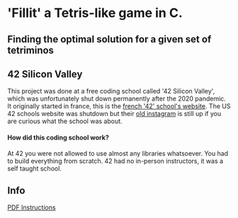 # 'Fillit' a Tetris-like game in C. 
## Finding the optimal solution for a given set of tetriminos

## 42 Silicon Valley 
This project was done at a free coding school called '42 Silicon Valley', which was unfortunately shut down permanently after the 2020 pandemic. It originally started in france, this is the [french '42' school's website](https://42.fr/en/homepage/). The US 42 schools website was shutdown but their [old instagram](https://www.instagram.com/42siliconvalley/?hl=en) is still up if you are curious what the school was about.

#### How did this coding school work?
At 42 you were not allowed to use almost any libraries whatsoever. You had to build everything from scratch. 42 had no in-person instructors, it was a self taught school.

## Info

[PDF Instructions](https://github.com/wesleyZero/fillit_42SiliconValley/blob/main/fillit.pdf)


